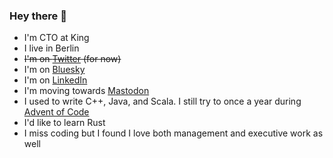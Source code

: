 ### Hey there 👋

- I'm CTO at King
- I live in Berlin
- ~~I'm on [Twitter](https://twitter.com/ebowman) (for now)~~
- I'm on [Bluesky](https://bsky.app/profile/ebowman.bsky.social)
- I'm on [LinkedIn](https://www.linkedin.com/in/boboco/)
- I'm moving towards <a rel="me" href="https://toot.community/@ebowman">Mastodon</a>
- I used to write C++, Java, and Scala. I still try to once a year during [Advent of Code](https://adventofcode.com)
- I'd like to learn Rust
- I miss coding but I found I love both management and executive work as well

<!--
**ebowman/ebowman** is a ✨ _special_ ✨ repository because its `README.md` (this file) appears on your GitHub profile.

Here are some ideas to get you started:

- 🔭 I’m currently working on ...
- 🌱 I’m currently learning ...
- 👯 I’m looking to collaborate on ...
- 🤔 I’m looking for help with ...
- 💬 Ask me about ...
- 📫 How to reach me: ...
- 😄 Pronouns: ...
- ⚡ Fun fact: ...
-->
